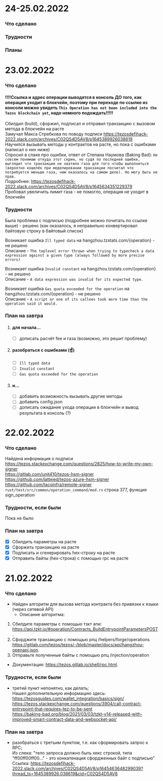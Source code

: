 # 24-25.02.2022  
### Что сделано  
### Трудности  
### Планы  

# 23.02.2022  

### Что сделано  
#### !!!!**Ссылка и адрес операции выводятся в консоль ДО того, как операция уходит в блокчейн, поэтому при переходе по ссылке из консоли можно увидеть `This Operation has not been included into the Tezos blockchain yet`, надо немного подождать**!!!!!  
Сбилдил (build), сфоржил, подписал и отправил транзакцию с вызовом метода в блокчейн на расте  
Замучал Макса Стребкова по поводу подписи https://tezosdefihack-2022.slack.com/archives/C02QS4D5AV8/p1645389926038619  
Научился вызывать методы у контрактов на расте, но пока с ошибками (написал о них ниже)  
Спросил в слаке про ошибки, ответ от Степана Наумова (Baking Bad): `Не совсем понимаю откуда этот скрин, но судя по последней ошибке, выглядит что транзакции не хватило газа для того чтобы выполниться (вероятно кошелёк при моделировании транзакции посчитал что потребуется меньше газа, чем оказалось на самом деле). Но могу быть не прав.`  
Подробнее: https://tezosdefihack-2022.slack.com/archives/C02QS4D5AV8/p1645634351229379  
Пробовал увеличить лимит газа - не помогло, операция не уходит в блокчейн  
### Трудности  
Была проблема с подписью (подробнее можно почитать по ссылке выше) - решено (как оказалось, я неправильно конвертировал байтовую строку в байтовый список)  

Возникает ошибка `Ill typed data` на hangzhou.tzstats.com/{operation} - не решено  
Описание - `The toplevel error thrown when trying to typecheck a data expression against a given type (always followed by more precise errors)`  

Возникает ошибка `Invalid constant` на hangzhou.tzstats.com/{operation} - не решено  
Описание - `A data expression was invalid for its expected type.`  

Возникает ошибка `Gas quota exceeded for the operation` на hangzhou.tzstats.com/{operation} - не решено  
Описание - `A script or one of its callees took more time than the operation said it would.`  

### План на завтра  
1) #### для начала...  
    - [ ] дописать расчёт fee и газа (возможно, это решит проблему)  
2) #### разобраться с ошибками (☝️)  
    - [ ] `Ill typed data`  
    - [ ] `Invalid constant`  
    - [ ] `Gas quota exceeded for the operation`  
3) #### и...  
    - [ ] добавить возможность вызывать другие методы  
    - [ ] добавить config.json  
    - [ ] дописать ожидание ухода операции в блокчейн и вывод результата в консоль (?)  
  
# 22.02.2022    

### Что сделано  
Найдена информация о подписи  
https://tezos.stackexchange.com/questions/2825/how-to-write-my-own-signer  
https://gitlab.com/unit410/tezos-hsm-signer  
https://github.com/lattejed/tezos-azure-hsm-signer  
https://github.com/tacoinfra/remote-signer  
`rust/test/src/common/operation_command/mod.rs` строка 377, функция sign_operation  
### Трудности, если были  
Пока не было  
### План на завтра  
- [x] Сбилдить параметры на расте  
- [x] Сфоржить транзакцию на расте  
- [x] Подписать и сгенерировать hex-строку на расте  
- [x] Отправить байты (hex-строка) с помощью rpc на расте  

# 21.02.2022  

### Что сделано  
- Найден алгоритм для вызова метода контракта без привязки к языки (через сетевой API)    
  - Описание алгоритма:  
1) Сбилдите параметры с помощью тзкт апи: https://api.tzkt.io/#operation/Contracts_BuildEntrypointParametersPOST.  
2) Сфорджите транзакцию с помощью рпц /helpers/forge/operations https://gitlab.com/tezos/tezos/-/blob/master/docs/api/hangzhou-openapi.json.  
3) Отправьте полученные байты с помощью рпц /injection/operation  
  - Документация: https://tezos.gitlab.io/shell/rpc.html.  
  
### Трудности, если были
- третий пункт непонятно, как делать;  
Нашел дополнительную информацию здесь:  
https://tezosguides.com/wallet_integration/basics/sign/  
https://tezos.stackexchange.com/questions/3904/call-contract-entrypoint-that-requires-tez-to-be-sent  
https://baking-bad.org/blog/2021/03/03/tzkt-v14-released-with-improved-smart-contract-data-and-websocket-api/  
  
### План на завтра
- разобраться с третьим пунктом, т.е. как сформировать запрос к RPC;  
Из слека: "тело запроса должно быть хекс строкой, типа "ff00ff00ff00..." - это конкатенация сфордженных байт с подписью"
Ссылка: https://tezosdefihack-2022.slack.com/archives/C02QS4D5AV8/p1645463648299039?thread_ts=1645389926.038619&cid=C02QS4D5AV8  
